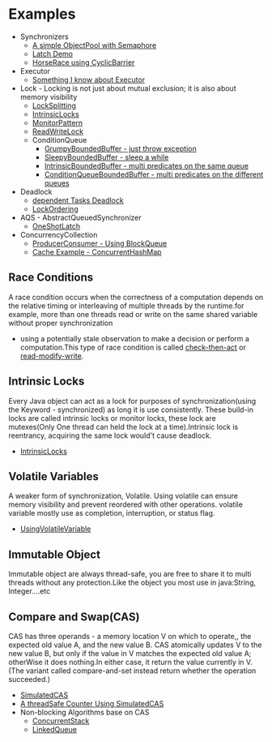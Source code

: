 # Examples
  - Synchronizers
     - [A simple ObjectPool with Semaphore](example/ObjectPool.java)
     - [Latch Demo](example/TestHarness.java)
     - [HorseRace using CyclicBarrier](example/HorseRace.java)
  - Executor
     - [Something I know about Executor](example/Executor.java)
  - Lock - Locking is not just about mutual exclusion; it is also about memory visibility
     - [LockSplitting](exmaple/locl/LockSplitting.java)
     - [IntrinsicLocks](example/lock/IntrinsicLocks.java)
     - [MonitorPattern](example/lock/MonitorPattern.java)
     - [ReadWriteLock](example/lock/ReadWriteMap.java)
     - ConditionQueue
         - [GrumpyBoundedBuffer - just throw exception](example/managestate/impl/GrumpyBoundedBuffer.java)
         - [SleepyBoundedBuffer - sleep a while](example/managestate/impl/SleepyBoundedBuffer.java)
         - [IntrinsicBoundedBuffer - multi predicates on the same queue](example/managestate/impl/IntrinsicBoundedBuffer.java)
         - [ConditionQueueBoundedBuffer - multi predicates on the different queues](example/managestate/impl/ConditionQueueBoundedBuffer.java)
  - Deadlock
     - [dependent Tasks Deadlock](example/lock/ThreadDeadlock.java)
     - [LockOrdering](example/lock/LeftRightDeadLock.java)
  - AQS - AbstractQueuedSynchronizer
     - [OneShotLatch](example/aqs/OneShotLatch.java)
  - ConcurrencyCollection
      - [ProducerConsumer - Using BlockQueue](example/ProducerConsumer.java)
      - [Cache Example - ConcurrentHashMap](example/MomorizerExample.java)

## Race Conditions
A race condition occurs when the correctness of a computation depends on the relative timing or interleaving of multiple
threads by the runtime.for example, more than one threads read or write on the same shared variable without proper
synchronization
 - using a potentially stale observation to make a decision or perform a computation.This type of race condition is
 called [check-then-act](example/LazyInitRace.java) or [read-modify-write](example/HitCounter.java).

## Intrinsic Locks
Every Java object can act as a lock for purposes of synchronization(using the Keyword - synchronized) as long it is use
consistently. These build-in locks are called intrinsic locks or monitor locks, these lock are
mutexes(Only One thread can held the lock at a time).Intrinsic lock is reentrancy, acquiring the same lock would't
cause deadlock.
 - [IntrinsicLocks](lock/IntrinsicLocks.java)

## Volatile Variables
A weaker form of synchronization, Volatile. Using volatile can ensure memory visibility and prevent reordered with other
operations. volatile variable mostly use as completion, interruption, or status flag.
 - [UsingVolatileVariable](example/VolatileVariable.java)

## Immutable Object
Immutable object are always thread-safe, you are free to share it to multi threads without any protection.Like the object
you most use in java:String, Integer....etc

## Compare and Swap(CAS)
CAS has three operands - a memory location V on which to operate,, the expected old value A, and the new value B.
CAS atomically updates V to the new value B, but only if the value in V matches the expected old value A; otherWise it
does nothing.In either case, it return the value currently in V.(The variant called compare-and-set instead return
whether the operation succeeded.)
 - [SimulatedCAS](atomic_variable/SimulatedCAS.java)
 - [A threadSafe Counter Using SimulatedCAS](atomic_variable/CasCounter.java)
 - Non-blocking Algorithms base on CAS
     - [ConcurrentStack](atomic_variable/ConcurrentStask.java)
     - [LinkedQueue](atomic_variable/LinkedQueue.java)

